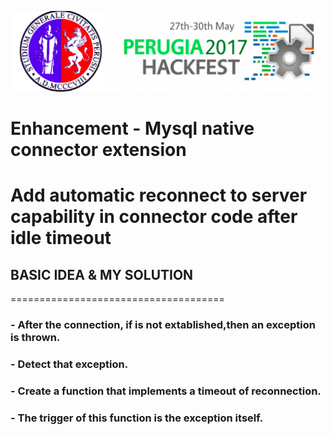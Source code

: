 ![alt text](https://github.com/kaisersource/LO_DB_Reconn/blob/master/ico/logo.png)
<h1>Enhancement - Mysql native connector extension</h2>
<h1>Add automatic reconnect to server capability in connector code after idle timeout</h2>

<h2>BASIC IDEA & MY SOLUTION</h2>
=====================================

<h3>- After the connection, if is not extablished,then an exception is thrown.</h3>
<h3>- Detect that exception.</h3>
<h3>- Create a function that implements a timeout of reconnection.</h3>
<h3>- The trigger of this function is the exception itself. </h3>

